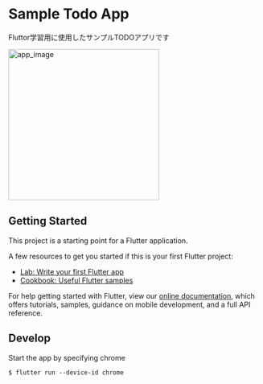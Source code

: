 # Sample Todo App

Fluttor学習用に使用したサンプルTODOアプリです

<img width="300" alt="app_image" src="https://user-images.githubusercontent.com/36177545/130317251-97867680-1891-44cc-a57f-ac8bf2cc1067.png">


## Getting Started

This project is a starting point for a Flutter application.

A few resources to get you started if this is your first Flutter project:

- [Lab: Write your first Flutter app](https://flutter.dev/docs/get-started/codelab)
- [Cookbook: Useful Flutter samples](https://flutter.dev/docs/cookbook)

For help getting started with Flutter, view our
[online documentation](https://flutter.dev/docs), which offers tutorials,
samples, guidance on mobile development, and a full API reference.

## Develop

Start the app by specifying chrome

```
$ flutter run --device-id chrome
```